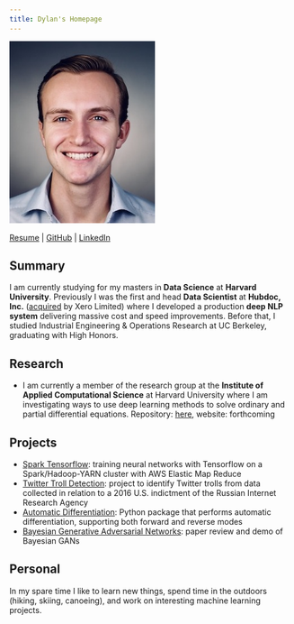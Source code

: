 ```yaml
---
title: Dylan's Homepage
---
```


![headshot](pics/headshot.jpg)

<a href="http://dylanrandle.github.io/resume2.pdf">Resume</a> | [GitHub](https://github.com/dylanrandle) | [LinkedIn](https://linkedin.com/in/dylanrandle/)

## Summary

I am currently studying for my masters in **Data Science** at **Harvard University**.
Previously I was the first and head **Data Scientist** at **Hubdoc, Inc.** ([acquired](https://www.zdnet.com/article/xero-scoops-up-hubdoc-in-70-million-acquisition/) by Xero Limited) where I developed a production
**deep NLP system** delivering massive cost and speed improvements. Before that, I
studied Industrial Engineering & Operations Research at UC Berkeley, graduating
with High Honors.

## Research

- I am currently a member of the research group at the **Institute of Applied Computational Science** at Harvard University where
I am investigating ways to use deep learning methods to solve ordinary and partial differential equations. Repository: [here](https://github.com/dylanrandle/pde_nn), website: forthcoming

## Projects

- [Spark Tensorflow](https://github.com/dylanrandle/spark-tensorflow): training neural networks with Tensorflow
on a Spark/Hadoop-YARN cluster with AWS Elastic Map Reduce
- [Twitter Troll Detection](https://dylanrandle.github.io/troll_classification): project to identify Twitter
trolls from data collected in relation to a 2016 U.S. indictment of the Russian Internet Research Agency
- [Automatic Differentiation](https://github.com/dylanrandle/autograd): Python package that performs automatic
differentiation, supporting both forward and reverse modes
- [Bayesian Generative Adversarial Networks](https://dylanrandle.github.io/bayesgan.html): paper review and
demo of Bayesian GANs

## Personal

In my spare time I like to learn new things, spend time in the outdoors (hiking, skiing, canoeing), and work on interesting machine learning projects.
